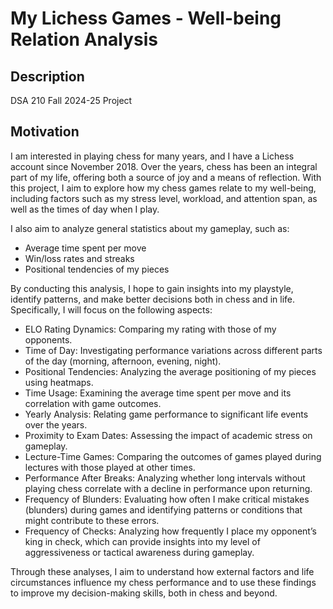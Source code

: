 # My Lichess Games - Well-being Relation Analysis

## Description

DSA 210 Fall 2024-25 Project

## Motivation

I am interested in playing chess for many years, and I have a Lichess account since November 2018. Over the years, chess has been an integral part of my life, offering both a source of joy and a means of reflection. With this project, I aim to explore how my chess games relate to my well-being, including factors such as my stress level, workload, and attention span, as well as the times of day when I play.

I also aim to analyze general statistics about my gameplay, such as:

- Average time spent per move
- Win/loss rates and streaks
- Positional tendencies of my pieces

By conducting this analysis, I hope to gain insights into my playstyle, identify patterns, and make better decisions both in chess and in life. Specifically, I will focus on the following aspects:

- ELO Rating Dynamics: Comparing my rating with those of my opponents.
- Time of Day: Investigating performance variations across different parts of the day (morning, afternoon, evening, night).
- Positional Tendencies: Analyzing the average positioning of my pieces using heatmaps.
- Time Usage: Examining the average time spent per move and its correlation with game outcomes.
- Yearly Analysis: Relating game performance to significant life events over the years.
- Proximity to Exam Dates: Assessing the impact of academic stress on gameplay.
- Lecture-Time Games: Comparing the outcomes of games played during lectures with those played at other times.
- Performance After Breaks: Analyzing whether long intervals without playing chess correlate with a decline in performance upon returning.
- Frequency of Blunders: Evaluating how often I make critical mistakes (blunders) during games and identifying patterns or conditions that might contribute to these errors.
- Frequency of Checks: Analyzing how frequently I place my opponent’s king in check, which can provide insights into my level of aggressiveness or tactical awareness during gameplay.

Through these analyses, I aim to understand how external factors and life circumstances influence my chess performance and to use these findings to improve my decision-making skills, both in chess and beyond.

